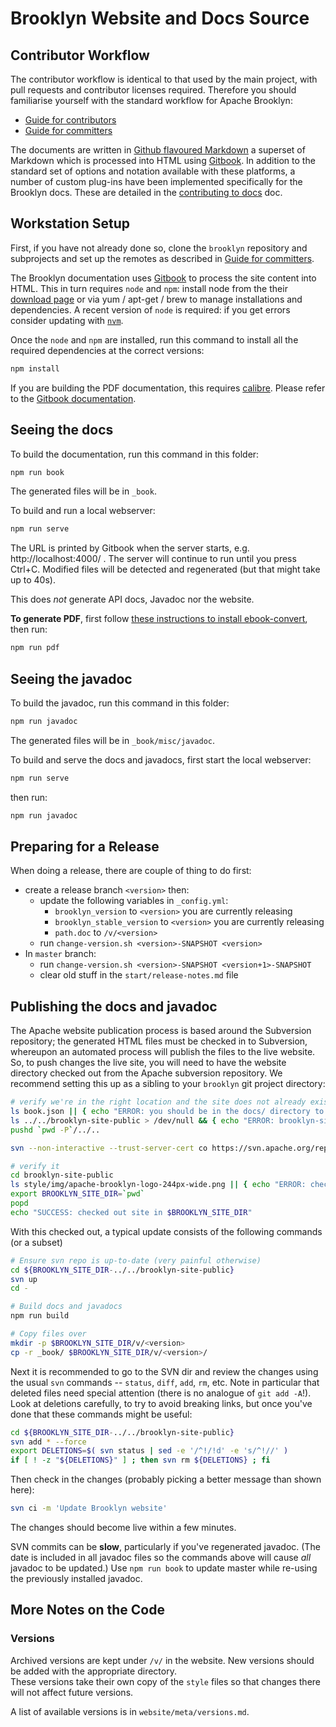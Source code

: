 Brooklyn Website and Docs Source
================================

Contributor Workflow
--------------------

The contributor workflow is identical to that used by the main project, with
pull requests and contributor licenses required. Therefore you should
familiarise yourself with the standard workflow for Apache Brooklyn:

* [Guide for contributors][CONTRIB]
* [Guide for committers][COMMIT]

[CONTRIB]: https://brooklyn.apache.org/community/how-to-contribute-docs.html
[COMMIT]: https://brooklyn.apache.org/developers/committers/index.html

The documents are written in [Github flavoured Markdown](https://toolchain.gitbook.com/syntax/markdown.html) a superset of Markdown 
which is processed into HTML using [Gitbook](https://github.com/GitbookIO/gitbook). In addition to the standard set of options
and notation available with these platforms, a number of custom plug-ins have been implemented specifically
for the Brooklyn docs. These are detailed in the [contributing to docs](https://brooklyn.apache.org/contributing) doc.  

Workstation Setup
-----------------

First, if you have not already done so, clone the `brooklyn` repository and subprojects
and set up the remotes as described in [Guide for committers][COMMIT].

The Brooklyn documentation uses [Gitbook](https://github.com/GitbookIO/gitbook) to process the site content into HTML. 
This in turn requires `node` and `npm`:
install node from the their [download page](https://nodejs.org/en/) or via yum / apt-get / brew
to manage installations and dependencies.
A recent version of `node` is required:  if you get errors consider updating with 
[`nvm`](http://nvm.sh).

Once the `node` and `npm` are installed, run this command to install all the required dependencies 
at the correct versions:

```bash
npm install
```
If you are building the PDF documentation, this requires [calibre](http://wkhtmltopdf.org/).
Please refer to the [Gitbook documentation](https://toolchain.gitbook.com/ebook.html).

Seeing the docs
---------------------------

To build the documentation, run this command in this folder:

```bash
npm run book
```

The generated files will be in `_book`.

To build and run a local webserver:

```bash
npm run serve
```

The URL is printed by Gitbook when the server starts,
e.g. http://localhost:4000/ . The server will continue to run until you press Ctrl+C.
Modified files will be detected and regenerated (but that might take up to 40s).

This does *not* generate API docs, Javadoc nor the website.

**To generate PDF**, first follow [these instructions to install ebook-convert](https://toolchain.gitbook.com/ebook.html), then run:

```bash
npm run pdf
```

Seeing the javadoc
---------------------------

To build the javadoc, run this command in this folder:

```bash
npm run javadoc
```

The generated files will be in `_book/misc/javadoc`.

To build and serve the docs and javadocs, first start the local webserver:

```bash
npm run serve
```

then run:

```bash
npm run javadoc
```

Preparing for a Release
-----------------------

When doing a release, there are couple of thing to do first:
* create a release branch `<version>` then:
  * update the following variables in `_config.yml`:
    * `brooklyn_version` to `<version>` you are currently releasing
    * `brooklyn_stable_version` to `<version>` you are currently releasing
    * `path.doc` to `/v/<version>`
  * run `change-version.sh <version>-SNAPSHOT <version>`
* In `master` branch:
  * run `change-version.sh <version>-SNAPSHOT <version+1>-SNAPSHOT`
  * clear old stuff in the `start/release-notes.md` file
 
Publishing the docs and javadoc
--------------------------------

The Apache website publication process is based around the Subversion repository; 
the generated HTML files must be checked in to Subversion, whereupon an automated process 
will publish the files to the live website.
So, to push changes the live site, you will need to have the website directory checked out 
from the Apache subversion repository. We recommend setting this up as a sibling to your
`brooklyn` git project directory:

```bash
# verify we're in the right location and the site does not already exist
ls book.json || { echo "ERROR: you should be in the docs/ directory to run this command" ; exit 1 ; }
ls ../../brooklyn-site-public > /dev/null && { echo "ERROR: brooklyn-site-public dir already exists" ; exit 1 ; }
pushd `pwd -P`/../..

svn --non-interactive --trust-server-cert co https://svn.apache.org/repos/asf/brooklyn/site brooklyn-site-public

# verify it
cd brooklyn-site-public
ls style/img/apache-brooklyn-logo-244px-wide.png || { echo "ERROR: checkout is wrong" ; exit 1 ; }
export BROOKLYN_SITE_DIR=`pwd`
popd
echo "SUCCESS: checked out site in $BROOKLYN_SITE_DIR"
```

With this checked out, a typical update consists of the following commands (or a subset)

```bash
# Ensure svn repo is up-to-date (very painful otherwise)
cd ${BROOKLYN_SITE_DIR-../../brooklyn-site-public}
svn up
cd -

# Build docs and javadocs
npm run build

# Copy files over
mkdir -p $BROOKLYN_SITE_DIR/v/<version>
cp -r _book/ $BROOKLYN_SITE_DIR/v/<version>/

```

Next it is recommended to go to the SVN dir and 
review the changes using the usual `svn` commands -- `status`, `diff`, `add`, `rm`, etc.
Note in particular that deleted files need special attention (there is no analogue of
`git add -A`!). Look at deletions carefully, to try to avoid breaking links, but once
you've done that these commands might be useful:

```bash
cd ${BROOKLYN_SITE_DIR-../../brooklyn-site-public}
svn add * --force
export DELETIONS=$( svn status | sed -e '/^!/!d' -e 's/^!//' )
if [ ! -z "${DELETIONS}" ] ; then svn rm ${DELETIONS} ; fi
```

Then check in the changes (probably picking a better message than shown here):

```bash
svn ci -m 'Update Brooklyn website'
```

The changes should become live within a few minutes.

SVN commits can be **slow**, particularly if you've regenerated javadoc.
(The date is included in all javadoc files so the commands above will cause *all* javadoc to be updated.)
Use `npm run book` to update master while re-using the previously installed javadoc.

More Notes on the Code
----------------------

### Versions

Archived versions are kept under `/v/` in the website.  New versions should be added with the appropriate directory.  
These versions take their own copy of the `style` files so that changes there will not affect future versions.

A list of available versions is in `website/meta/versions.md`.
